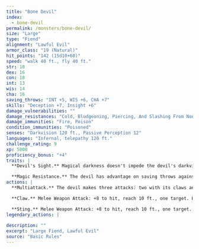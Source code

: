 ```yaml
---
title: "Bone Devil"
index:
  - bone-devil
permalink: /monsters/bone-devil/
size: "Large"
type: "Fiend"
alignment: "Lawful Evil"
armor_class: "19 (Natural)"
hit_points: "142 (15d10+60)"
speed: "walk 40 ft., fly 40 ft."
str: 18
dex: 16
con: 18
int: 13
wis: 14
cha: 16
saving_throws: "INT +5, WIS +6, CHA +7"
skills: "Deception +7, Insight +6"
damage_vulnerabilities: ""
damage_resistances: "Cold, Bludgeoning, Piercing, And Slashing From Nonmagical Weapons That Aren'T Silvered"
damage_immunities: "Fire, Poison"
condition_immunities: "Poisoned"
senses: "Darkvision 120 ft., Passive Perception 12"
languages: "Infernal, telepathy 120 ft."
challenge_rating: 9
xp: 5000
proficiency_bonus: "+4"
traits: |
  **Devil's Sight.** Magical darkness doesn't impede the devil's darkvision.

  **Magic Resistance.** The devil has advantage on saving throws against spells and other magical effects.
actions: |
  **Multiattack.** The devil makes three attacks: two with its claws and one with its sting.

  **Claw.** Melee Weapon Attack: +8 to hit, reach 10 ft., one target. Hit: 8 (1d8 + 4) slashing damage.

  **Sting.** Melee Weapon Attack: +8 to hit, reach 10 ft., one target. Hit: 13 (2d8 + 4) piercing damage plus 17 (5d6) poison damage, and the target must succeed on a DC 14 Constitution saving throw or become poisoned for 1 minute. The target can repeat the saving throw at the end of each of its turns, ending the effect on itself on a success.  
legendary_actions: |
  
description: ""
excerpt: "Large Fiend, Lawful Evil"
source: "Basic Rules"
---
```

